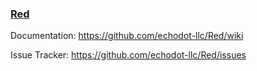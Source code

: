 ### [Red](https://echodot.com/red/)

Documentation: https://github.com/echodot-llc/Red/wiki

Issue Tracker: https://github.com/echodot-llc/Red/issues
